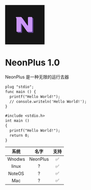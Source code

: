 <picture>
  <source media="(prefers-color-scheme: dark)" srcset="Neon-plus-logo.svg">
  <img src="Neon-plus-logo.svg" alt="NeonLang-Logo" height="128">
</picture>

# NeonPlus 1.0

NeonPlus 是一种无限的运行去器
```
plug "stdio";
func main () {
  printf("Hello World!");
  // console.writeln('Hello World!');
}
```
```
#include <stdio.h>
int main ()
{
  printf("Hello World!");
  return 0;
}
```




| 系统 | 名字 | 支持 | 
|:--:|:--:|:--:|
| Wnodws | NeonPlus | ✅ |
| linux | ? | ✅ |
| NoteOS | ? | ✅ |
| Mac | ? | ✅ |

